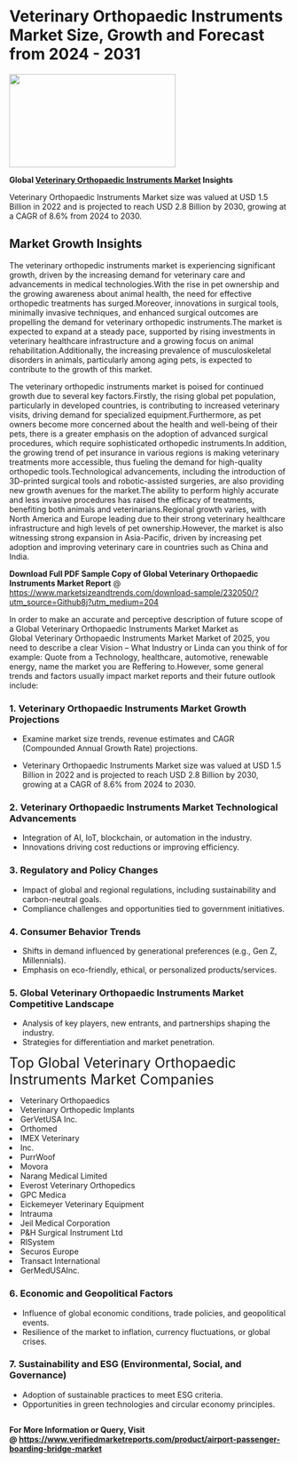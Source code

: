<H1>Veterinary Orthopaedic Instruments Market Size, Growth and Forecast from 2024 - 2031</H1><img class="aligncenter size-medium wp-image-584254" src="https://thirdeyenews.in/wp-content/uploads/2024/09/Global-Market-Research-300x168.jpeg" alt="" width="300" height="168" /><p><strong>Global&nbsp;<a href="https://www.marketsizeandtrends.com/download-sample/232050/?utm_source=Github8j?utm_medium=204">Veterinary Orthopaedic Instruments Market</a> Insights</strong></p><p>Veterinary Orthopaedic Instruments Market size was valued at USD 1.5 Billion in 2022 and is projected to reach USD 2.8 Billion by 2030, growing at a CAGR of 8.6% from 2024 to 2030.</p><p><h2>Market Growth Insights</h2> <p>The veterinary orthopedic instruments market is experiencing significant growth, driven by the increasing demand for veterinary care and advancements in medical technologies.With the rise in pet ownership and the growing awareness about animal health, the need for effective orthopedic treatments has surged.Moreover, innovations in surgical tools, minimally invasive techniques, and enhanced surgical outcomes are propelling the demand for veterinary orthopedic instruments.The market is expected to expand at a steady pace, supported by rising investments in veterinary healthcare infrastructure and a growing focus on animal rehabilitation.Additionally, the increasing prevalence of musculoskeletal disorders in animals, particularly among aging pets, is expected to contribute to the growth of this market.</p> <p>The veterinary orthopedic instruments market is poised for continued growth due to several key factors.Firstly, the rising global pet population, particularly in developed countries, is contributing to increased veterinary visits, driving demand for specialized equipment.Furthermore, as pet owners become more concerned about the health and well-being of their pets, there is a greater emphasis on the adoption of advanced surgical procedures, which require sophisticated orthopedic instruments.In addition, the growing trend of pet insurance in various regions is making veterinary treatments more accessible, thus fueling the demand for high-quality orthopedic tools.Technological advancements, including the introduction of 3D-printed surgical tools and robotic-assisted surgeries, are also providing new growth avenues for the market.The ability to perform highly accurate and less invasive procedures has raised the efficacy of treatments, benefiting both animals and veterinarians.Regional growth varies, with North America and Europe leading due to their strong veterinary healthcare infrastructure and high levels of pet ownership.However, the market is also witnessing strong expansion in Asia-Pacific, driven by increasing pet adoption and improving veterinary care in countries such as China and India.</p> <p><span class=""><strong>Download Full PDF Sample Copy of Global Veterinary Orthopaedic Instruments Market Report</strong> @ <a href="https://www.marketsizeandtrends.com/download-sample/232050/?utm_source=Github8j?utm_medium=204" target="_blank">https://www.marketsizeandtrends.com/download-sample/232050/?utm_source=Github8j?utm_medium=204</a></span></p><p>In order to make an accurate and perceptive description of future scope of a Global&nbsp;Veterinary Orthopaedic Instruments Market Market as Global&nbsp;Veterinary Orthopaedic Instruments Market Market of 2025, you need to describe a clear Vision &ndash; What Industry or Linda can you think of for example: Quote from a Technology, healthcare, automotive, renewable energy, name the market you are Reffering to.However, some general trends and factors usually impact market reports and their future outlook include:</p><h3>1.&nbsp;<strong>Veterinary Orthopaedic Instruments Market Growth Projections</strong></h3><ul><li>Examine market size trends, revenue estimates and CAGR (Compounded Annual Growth Rate) projections.</li><li><p>Veterinary Orthopaedic Instruments Market size was valued at USD 1.5 Billion in 2022 and is projected to reach USD 2.8 Billion by 2030, growing at a CAGR of 8.6% from 2024 to 2030.</p></li></ul><h3>2.&nbsp;<strong>Veterinary Orthopaedic Instruments Market Technological Advancements</strong></h3><ul><li>Integration of AI, IoT, blockchain, or automation in the industry.</li><li>Innovations driving cost reductions or improving efficiency.</li></ul><h3>3.&nbsp;<strong>Regulatory and Policy Changes</strong></h3><ul><li>Impact of global and regional regulations, including sustainability and carbon-neutral goals.</li><li>Compliance challenges and opportunities tied to government initiatives.</li></ul><h3>4.&nbsp;<strong>Consumer Behavior Trends</strong></h3><ul><li>Shifts in demand influenced by generational preferences (e.g., Gen Z, Millennials).</li><li>Emphasis on eco-friendly, ethical, or personalized products/services.</li></ul><h3>5.&nbsp;<strong>Global Veterinary Orthopaedic Instruments Market Competitive Landscape</strong></h3><ul><li>Analysis of key players, new entrants, and partnerships shaping the industry.</li><li>Strategies for differentiation and market penetration.</li></ul><p data-pm-slice="1 1 []"><span style="color: inherit; font-family: inherit; font-size: 25px;">Top Global Veterinary Orthopaedic Instruments Market Companies</span></p><div class="" data-test-id=""><p><li>Veterinary Orthopaedics</li><li> Veterinary Orthopedic Implants</li><li> GerVetUSA Inc.</li><li> Orthomed</li><li> IMEX Veterinary</li><li> Inc.</li><li> PurrWoof</li><li> Movora</li><li> Narang Medical Limited</li><li> Everost Veterinary Orthopedics</li><li> GPC Medica</li><li> Eickemeyer Veterinary Equipment</li><li> Intrauma</li><li> Jeil Medical Corporation</li><li> P&H Surgical Instrument Ltd</li><li> RISystem</li><li> Securos Europe</li><li> Transact International</li><li> GerMedUSAInc.</li></p></div><h3>6.&nbsp;<strong>Economic and Geopolitical Factors</strong></h3><ul><li>Influence of global economic conditions, trade policies, and geopolitical events.</li><li>Resilience of the market to inflation, currency fluctuations, or global crises.</li></ul><h3>7.&nbsp;<strong>Sustainability and ESG (Environmental, Social, and Governance)</strong></h3><ul><li>Adoption of sustainable practices to meet ESG criteria.</li><li>Opportunities in green technologies and circular economy principles.</li></ul><h2><strong style="font-size: 14px;">For More Information or Query, Visit @&nbsp;</strong><a style="background-color: #ffffff; font-size: 14px;" href="https://www.marketsizeandtrends.com/report/veterinary-orthopaedic-instruments-market/" target="_blank">https://www.verifiedmarketreports.com/product/airport-passenger-boarding-bridge-market</a></h2>
